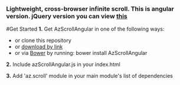 ### Lightweight, cross-browser infinite scroll. This is angular version. jQuery version you can view [this](https://github.com/AzatKhalilov/azScroll)

#Get Started
**1.** Get AzScrollAngular in one of the following ways:

+ or clone this repository
+ or [download by link](https://github.com/AzatKhalilov/azScrollAngular/blob/master/src/js/azScrollAngular.js)
+ or via [Bower](http://bower.io/) by running: bower install AzScrollAngular

**2.** Include azScrollAngular.js in your index.html

**3.** Add 'az.scroll' module in your main module's list of dependencies
